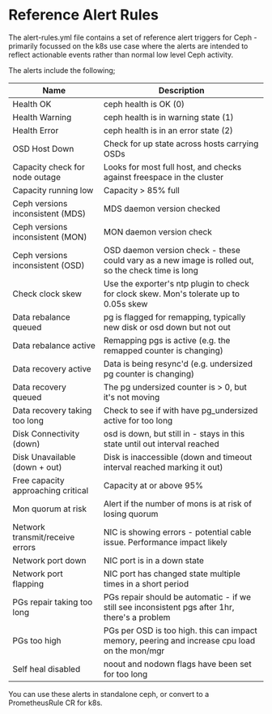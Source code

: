 # Reference Alert Rules  
The alert-rules.yml file contains a set of reference alert triggers for Ceph - primarily focussed on the k8s use case where the alerts are intended to reflect actionable events rather than normal low level Ceph activity.  

The alerts include the following;

| Name | Description |  
|------|-------------|  
| Health OK | ceph health is OK (0) |   
| Health Warning | ceph health is in warning state (1) |    
| Health Error | ceph health is in an error state (2) |  
| OSD Host Down | Check for up state across hosts carrying OSDs |   
| Capacity check for node outage | Looks for most full host, and checks against freespace in the cluster  | 
| Capacity running low | Capacity > 85% full |  
| Ceph versions inconsistent (MDS) | MDS daemon version checked |  
| Ceph versions inconsistent (MON) | MON daemon version check |  
| Ceph versions inconsistent (OSD) | OSD daemon version check - these could vary as a new image is rolled out, so the check time is long |    
| Check clock skew | Use the exporter's ntp plugin to check for clock skew. Mon's tolerate up to 0.05s skew |   
| Data rebalance queued | pg is flagged for remapping, typically new disk or osd down but not out |  
| Data rebalance active | Remapping pgs is active (e.g. the remapped counter is changing) |   
| Data recovery active | Data is being resync'd (e.g. undersized pg counter is changing) |  
| Data recovery queued | The pg undersized counter is > 0, but it's not moving |   
| Data recovery taking too long | Check to see if with have pg_undersized active for too long |   
| Disk Connectivity (down) | osd is down, but still in - stays in this state until out interval reached |  
| Disk Unavailable (down + out) | Disk is inaccessible (down and timeout interval reached marking it out) |  
| Free capacity approaching critical | Capacity at or above 95% |  
| Mon quorum at risk | Alert if the number of mons is at risk of losing quorum |  
| Network transmit/receive errors | NIC is showing errors - potential cable issue. Performance impact likely |  
| Network port down | NIC port is in a down state |   
| Network port flapping | NIC port has changed state multiple times in a short period |  
| PGs repair taking too long | PGs repair should be automatic - if we still see inconsistent pgs after 1hr, there's a problem |  
| PGs too high | PGs per OSD is too high. this can impact memory, peering and increase cpu load on the mon/mgr |
| Self heal disabled | noout and nodown flags have been set for too long |   

You can use these alerts in standalone ceph, or convert to a PrometheusRule CR for k8s.  


